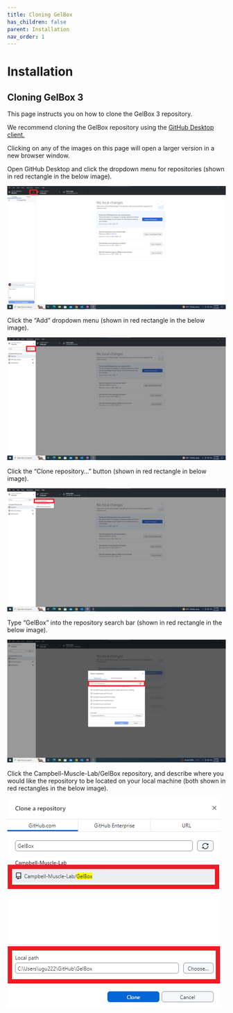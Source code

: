 ```yaml
---
title: Cloning GelBox
has_children: false
parent: Installation
nav_order: 1
---
```


# Installation

## Cloning GelBox 3

This page instructs you on how to clone the GelBox 3 repository.

We recommend cloning the GelBox repository using the [GitHub Desktop client.](https://desktop.github.com/)

Clicking on any of the images on this page will open a larger version in a new browser window.

Open GitHub Desktop and click the dropdown menu for repositories (shown in red rectangle in the below image).

<a href="media/github_desktop.png" target="_blank">![Github desktop](media/github_desktop.png)</a>

Click the “Add” dropdown menu (shown in red rectangle in the below image).

<a href="media/github_desktop_expanded.png" target="_blank">![Github desktop expanded](media/github_desktop_expanded.png)</a>

Click the “Clone repository…” button (shown in red rectangle in below image).

<a href="media/clone_repo.png" target="_blank">![Clone repos](media/clone_repo.png)</a>

Type “GelBox” into the repository search bar (shown in red rectangle in the below image).

<a href="media/all_repos.png" target="_blank">![All repos](media/all_repos.png)</a>

Click the Campbell-Muscle-Lab/GelBox repository, and describe where you would like the repository to be located on your local machine (both shown in red rectangles in the below image).

<a href="media/gel_box_fitter_repo.png" target="_blank">![Gel band fitter repo](media/gel_box_fitter_repo.png)</a>
